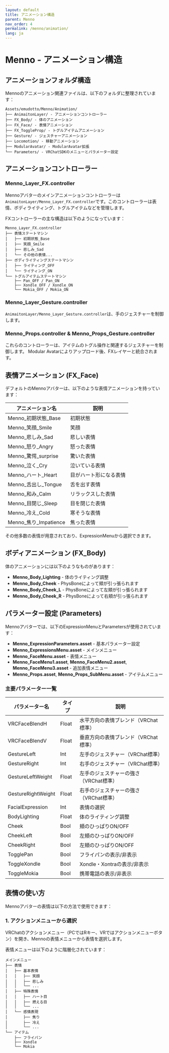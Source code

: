 ```yaml
---
layout: default
title: アニメーション構造
parent: Menno
nav_order: 4
permalink: /menno/animation/
lang: ja
---
```


# Menno - アニメーション構造

## アニメーションフォルダ構造

Mennoのアニメーション関連ファイルは、以下のフォルダに整理されています：

```
Assets/emudotto/Menno/Animation/
├── AnimaitonLayer/ - アニメーションコントローラー
├── FX_Body/ - 体のアニメーション
├── FX_Face/ - 表情アニメーション
├── FX_ToggleProp/ - トグルアイテムアニメーション
├── Gesture/ - ジェスチャーアニメーション
├── Locomotion/ - 移動アニメーション
├── ModularAvatar/ - ModularAvatar拡張
└── Parameters/ - VRChatSDKのメニューとパラメーター設定
```

## アニメーションコントローラー

### Menno_Layer_FX.controller

Mennoアバターのメインアニメーションコントローラーは`AnimaitonLayer/Menno_Layer_FX.controller`です。このコントローラーは表情、ボディライティング、トグルアイテムなどを管理します。

FXコントローラーの主な構造は以下のようになっています：

```
Menno_Layer_FX.controller
├── 表情ステートマシン
│   ├── 初期状態_Base
│   ├── 笑顔_Smile
│   ├── 悲しみ_Sad
│   └── その他の表情...
├── ボディライティングステートマシン
│   ├── ライティング_OFF
│   └── ライティング_ON
└── トグルアイテムステートマシン
    ├── Pan_OFF / Pan_ON
    ├── Xondle_OFF / Xondle_ON
    └── Mokia_OFF / Mokia_ON
```

### Menno_Layer_Gesture.controller

`AnimaitonLayer/Menno_Layer_Gesture.controller`は、手のジェスチャーを制御します。

### Menno_Props.controller & Menno_Props_Gesture.controller

これらのコントローラーは、アイテムのトグル操作と関連するジェスチャーを制御します。
Modular Avatarによりアップロード後、FXレイヤーと統合されます。

## 表情アニメーション (FX_Face)

デフォルトのMennoアバターは、以下のような表情アニメーションを持っています：

| アニメーション名 | 説明 |
|--------------|------|
| Menno_初期状態_Base | 初期状態 |
| Menno_笑顔_Smile | 笑顔 |
| Menno_悲しみ_Sad | 悲しい表情 |
| Menno_怒り_Angry | 怒った表情 |
| Menno_驚愕_surprise | 驚いた表情 |
| Menno_泣く_Cry | 泣いている表情 |
| Menno_ハート_Heart | 目がハート形になる表情 |
| Menno_舌出し_Tongue | 舌を出す表情 |
| Menno_和み_Calm | リラックスした表情 |
| Menno_目閉じ_Sleep | 目を閉じた表情 |
| Menno_冷え_Cold | 寒そうな表情 |
| Menno_焦り_Impatience | 焦った表情 |

その他多数の表情が用意されており、ExpressionMenuから選択できます。

## ボディアニメーション (FX_Body)

体のアニメーションには以下のようなものがあります：

- **Menno_Body_Lighting** - 体のライティング調整
- **Menno_Body_Cheek** - PhysBoneによって頬が引っ張られます
- **Menno_Body_Cheek_L** - PhysBoneによって左頬が引っ張られます
- **Menno_Body_Cheek_R** - PhysBoneによって右頬が引っ張られます

## パラメーター設定 (Parameters)

Mennoアバターでは、以下のExpressionMenuとParametersが使用されています：

- **Menno_ExpressionParameters.asset** - 基本パラメーター設定
- **Menno_ExpressionsMenu.asset** - メインメニュー
- **Menno_FaceMenu.asset** - 表情メニュー
- **Menno_FaceMenu1.asset**, **Menno_FaceMenu2.asset**, **Menno_FaceMenu3.asset** - 追加表情メニュー
- **Menno_Props.asset**, **Menno_Props_SubMenu.asset** - アイテムメニュー

### 主要パラメーター一覧

| パラメーター名 | タイプ | 説明 |
|--------------|------|------|
| VRCFaceBlendH | Float | 水平方向の表情ブレンド（VRChat標準） |
| VRCFaceBlendV | Float | 垂直方向の表情ブレンド（VRChat標準） |
| GestureLeft | Int | 左手のジェスチャー（VRChat標準） |
| GestureRight | Int | 右手のジェスチャー（VRChat標準） |
| GestureLeftWeight | Float | 左手のジェスチャーの強さ（VRChat標準）  |
| GestureRightWeight | Float | 右手のジェスチャーの強さ（VRChat標準）  |
| FacialExpression | Int | 表情の選択 |
| BodyLighting | Float | 体のライティング調整 |
| Cheek | Bool | 頬のひっぱりON/OFF |
| CheekLeft | Bool | 左頬のひっぱりON/OFF |
| CheekRight | Bool | 左頬のひっぱりON/OFF |
| TogglePan | Bool | フライパンの表示/非表示 |
| ToggleXondle | Bool | Xondle・Xontraの表示/非表示 |
| ToggleMokia | Bool | 携帯電話の表示/非表示 |

## 表情の使い方

Mennoアバターの表情は以下の方法で使用できます：

### 1. アクションメニューから選択

VRChatのアクションメニュー（PCではRキー、VRではアクションメニューボタン）を開き、Mennoの表情メニューから表情を選択します。

表情メニューは以下のように階層化されています：

```
メインメニュー
├── 表情
│   ├── 基本表情
│   │   ├── 笑顔
│   │   ├── 悲しみ
│   │   └── ...
│   ├── 特殊表情
│   │   ├── ハート目
│   │   ├── 燃える目
│   │   └── ...
│   └── 感情表現
│       ├── 焦り
│       ├── 冷え
│       └── ...
└── アイテム
    ├── フライパン
    ├── Xondle
    └── Mokia
```
